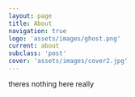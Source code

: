 ```yaml
---
layout: page
title: About
navigation: true
logo: 'assets/images/ghost.png'
current: about
subclass: 'post'
cover: 'assets/images/cover2.jpg'
---
```


theres nothing here really
